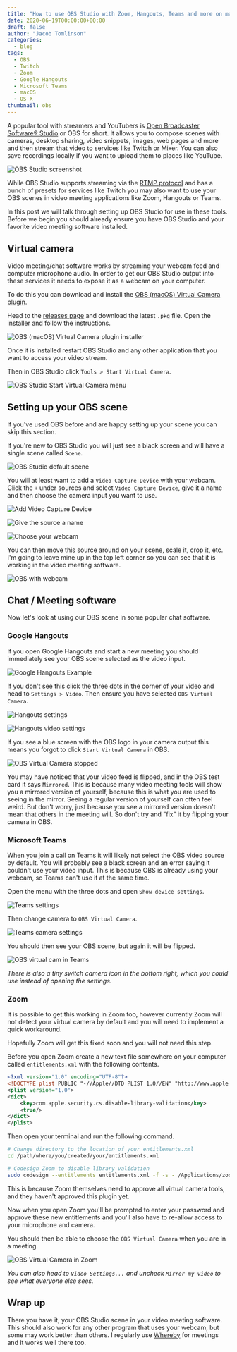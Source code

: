 ```yaml
---
title: "How to use OBS Studio with Zoom, Hangouts, Teams and more on macOS"
date: 2020-06-19T00:00:00+00:00
draft: false
author: "Jacob Tomlinson"
categories:
  - blog
tags:
  - OBS
  - Twitch
  - Zoom
  - Google Hangouts
  - Microsoft Teams
  - macOS
  - OS X
thumbnail: obs
---
```


A popular tool with streamers and YouTubers is [Open Broadcaster Software®️ Studio](https://obsproject.com/) or OBS for short. It allows you to compose scenes with cameras, desktop sharing, video snippets, images, web pages and more and then stream that video to services like Twitch or Mixer. You can also save recordings locally if you want to upload them to places like YouTube.

![OBS Studio screenshot](https://i.imgur.com/sRUYmhm.png)

While OBS Studio supports streaming via the [RTMP protocol](https://en.wikipedia.org/wiki/Real-Time_Messaging_Protocol) and has a bunch of presets for services like Twitch you may also want to use your OBS scenes in video meeting applications like Zoom, Hangouts or Teams.

In this post we will talk through setting up OBS Studio for use in these tools. Before we begin you should already ensure you have OBS Studio and your favorite video meeting software installed.

## Virtual camera

Video meeting/chat software works by streaming your webcam feed and computer microphone audio. In order to get our OBS Studio output into these services it needs to expose it as a webcam on your computer.

To do this you can download and install the [OBS (macOS) Virtual Camera plugin](https://github.com/johnboiles/obs-mac-virtualcam).

Head to the [releases page](https://github.com/johnboiles/obs-mac-virtualcam/releases) and download the latest `.pkg` file. Open the installer and follow the instructions.

![OBS (macOS) Virtual Camera plugin installer](https://i.imgur.com/m99rqiV.png)

Once it is installed restart OBS Studio and any other application that you want to access your video stream.

Then in OBS Studio click `Tools > Start Virtual Camera`.

![OBS Studio Start Virtual Camera menu](https://i.imgur.com/c7YX2HW.png)

## Setting up your OBS scene

If you've used OBS before and are happy setting up your scene you can skip this section.

If you're new to OBS Studio you will just see a black screen and will have a single scene called `Scene`.

![OBS Studio default scene](https://i.imgur.com/ymRYsUK.png)

You will at least want to add a `Video Capture Device` with your webcam. Click the `+` under sources and select `Video Capture Device`, give it a name and then choose the camera input you want to use.

![Add Video Capture Device](https://i.imgur.com/lx7SKF8.png)

![Give the source a name](https://i.imgur.com/tD6Lu5h.png)

![Choose your webcam](https://i.imgur.com/MEfqTTM.png)

You can then move this source around on your scene, scale it, crop it, etc. I'm going to leave mine up in the top left corner so you can see that it is working in the video meeting software.

![OBS with webcam](https://i.imgur.com/AOWQRJ9.png)

## Chat / Meeting software

Now let's look at using our OBS scene in some popular chat software.

### Google Hangouts

If you open Google Hangouts and start a new meeting you should immediately see your OBS scene selected as the video input.

![Google Hangouts Example](https://i.imgur.com/NBY3TbU.png)

If you don't see this click the three dots in the corner of your video and head to `Settings > Video`. Then ensure you have selected `OBS Virtual Camera`.

![Hangouts settings](https://i.imgur.com/APykHNp.png)

![Hangouts video settings](https://i.imgur.com/94Kg8Zf.png)

If you see a blue screen with the OBS logo in your camera output this means you forgot to click `Start Virtual Camera` in OBS.

![OBS Virtual Camera stopped](https://i.imgur.com/43ITcL2.png)

You may have noticed that your video feed is flipped, and in the OBS test card it says `Mirrored`. This is because many video meeting tools will show you a mirrored version of yourself, because this is what you are used to seeing in the mirror. Seeing a regular version of yourself can often feel weird. But don't worry, just because you see a mirrored version doesn't mean that others in the meeting will. So don't try and "fix" it by flipping your camera in OBS.

### Microsoft Teams

When you join a call on Teams it will likely not select the OBS video source by default. You will probably see a black screen and an error saying it couldn't use your video input. This is because OBS is already using your webcam, so Teams can't use it at the same time.

Open the menu with the three dots and open `Show device settings`.

![Teams settings](https://i.imgur.com/LHnseEH.png)

Then change camera to `OBS Virtual Camera`.

![Teams camera settings](https://i.imgur.com/K6aPKHj.png)

You should then see your OBS scene, but again it will be flipped.

![OBS virtual cam in Teams](https://i.imgur.com/Jbh0MMc.png)

_There is also a tiny switch camera icon in the bottom right, which you could use instead of opening the settings._

### Zoom

It is possible to get this working in Zoom too, however currently Zoom will not detect your virtual camera by default and you will need to implement a quick workaround.

Hopefully Zoom will get this fixed soon and you will not need this step.

Before you open Zoom create a new text file somewhere on your computer called `entitlements.xml` with the following contents.

```xml
<?xml version="1.0" encoding="UTF-8"?>
<!DOCTYPE plist PUBLIC "-//Apple//DTD PLIST 1.0//EN" "http://www.apple.com/DTDs/PropertyList-1.0.dtd">
<plist version="1.0">
<dict>
	<key>com.apple.security.cs.disable-library-validation</key>
	<true/>
</dict>
</plist>
```

Then open your terminal and run the following command.

```bash
# Change directory to the location of your entitlements.xml
cd /path/where/you/created/your/entitlements.xml

# Codesign Zoom to disable library validation
sudo codesign --entitlements entitlements.xml -f -s - /Applications/zoom.us.app
```

This is because Zoom themselves need to approve all virtual camera tools, and they haven't approved this plugin yet.

Now when you open Zoom you'll be prompted to enter your password and approve these new entitlements and you'll also have to re-allow access to your microphone and camera.

You should then be able to choose the `OBS Virtual Camera` when you are in a meeting.

![OBS Virtual Camera in Zoom](https://i.imgur.com/1rj5pU2.png)

_You can also head to `Video Settings...` and uncheck `Mirror my video` to see what everyone else sees._

## Wrap up

There you have it, your OBS Studio scene in your video meeting software. This should also work for any other program that uses your webcam, but some may work better than others. I regularly use [Whereby](https://whereby.com/) for meetings and it works well there too.
